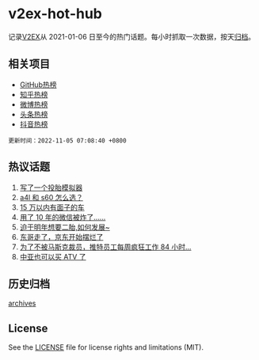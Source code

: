 # v2ex-hot-hub

 记录[V2EX](https://www.v2ex.com/)从 2021-01-06 日至今的热门话题。每小时抓取一次数据，按天[归档](archives)。
 
 ## 相关项目

- [GitHub热榜](https://github.com/snaildev/github-hot-hub)
- [知乎热榜](https://github.com/snaildev/zhihu-hot-hub)
- [微博热榜](https://github.com/snaildev/weibo-hot-hub)
- [头条热榜](https://github.com/snaildev/toutiao-hot-hub)
- [抖音热榜](https://github.com/snaildev/douyin-hot-hub)


 `更新时间：2022-11-05 07:08:40 +0800`

## 热议话题

1. [写了一个投胎模拟器](https://www.v2ex.com/t/892662)
1. [a4l 和 s60 怎么选？](https://www.v2ex.com/t/892533)
1. [15 万以内有面子的车](https://www.v2ex.com/t/892539)
1. [用了 10 年的微信被炸了……](https://www.v2ex.com/t/892626)
1. [迫于明年想要二胎,如何发展~](https://www.v2ex.com/t/892537)
1. [东哥走了，京东开始摆烂了](https://www.v2ex.com/t/892587)
1. [为了不被马斯克裁员，推特员工每周疯狂工作 84 小时...](https://www.v2ex.com/t/892604)
1. [中亚也可以买 ATV 了](https://www.v2ex.com/t/892707)

## 历史归档

[archives](archives)

## License

See the [LICENSE](LICENSE) file for license rights and limitations (MIT).
